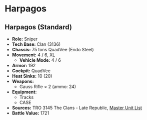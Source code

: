 # Harpagos
## Harpagos (Standard)
- **Role:** Sniper
- **Tech Base:** Clan (3136)
- **Chassis:** 75 tons QuadVee (Endo Steel)
- **Movement:** 4 / 6, XL
  - **Vehicle Mode:** 4 / 6
- **Armor:** 192
- **Cockpit:** QuadVee
- **Heat Sinks:** 10 (20)
- **Weapons:**
  - Gauss Rifle × 2 (ammo: 24)
- **Equipment:**
  - Tracks
  - CASE
- **Sources:** TRO 3145 The Clans - Late Republic, [Master Unit List](http://masterunitlist.info/Unit/Details/6254/harpagos-standard)
- **Battle Value:** 1721


